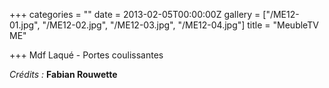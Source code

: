 +++
categories = ""
date = 2013-02-05T00:00:00Z
gallery = ["/ME12-01.jpg", "/ME12-02.jpg", "/ME12-03.jpg", "/ME12-04.jpg"]
title = "MeubleTV ME"

+++
Mdf Laqué - Portes coulissantes

_Crédits :_ **Fabian Rouwette**